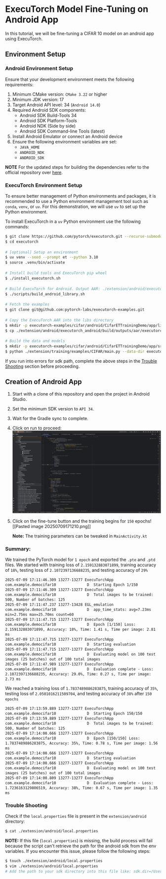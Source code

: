 # ExecuTorch Model Fine-Tuning on Android App

In this tutorial, we will be fine-tuning a CIFAR 10 model on an android app using ExecuTorch.

## Environment Setup

### Android Environment Setup

Ensure that your development environment meets the following requirements:

1. Minimum CMake version: `CMake 3.22` or higher
2. Minimum JDK version: 17
3. Target Android API level: 34 (`Android 14.0`)
4. Required Android SDK components:
   - Android SDK Build-Tools 34
   - Android SDK Platform-Tools
   - Android NDK (Side by side)
   - Android SDK Command-line Tools (latest)
5. Install Android Emulator or connect an Android device
6. Ensure the following environment variables are set:
   - `JAVA_HOME`
   - `ANDROID_NDK`
   - `ANDROID_SDK`

**NOTE** For the updated steps for building the dependencies refer to the official repository over [here](https://github.com/pytorch/executorch/blob/main/extension/android/README.md).

### ExecuTorch Environment Setup

To ensure better management of Python environments and packages, it is recommended to use a Python environment management tool such as `conda`, `venv`, or `uv`. For this demonstration, we will use `uv` to set up the Python environment.

To install ExecuTorch in a `uv` Python environment use the following commands:

```bash
$ git clone https://github.com/pytorch/executorch.git --recurse-submodules
$ cd executorch

# [optional] Setup an environment
$ uv venv --seed --prompt et --python 3.10
$ source .venv/bin/activate

# Install build tools and ExecuTorch pip wheel
$ ./install_executorch.sh

# Build ExecuTorch for Android. Output AAR: ./extension/android/executorch_android/build/outputs/aar/executorch_android-debug.aar
$ ./scripts/build_android_library.sh

# Fetch the examples
$ git clone git@github.com:pytorch-labs/executorch-examples.git

# Copy the ExecuTorch AAR into the libs directory
$ mkdir -p executorch-examples/cifar/android/CifarETTrainingDemo/app/libs
$ cp ./extension/android/executorch_android/build/outputs/aar/executorch_android-debug.aar executorch-examples/cifar/android/CifarETTrainingDemo/app/libs/executorch.aar

# Build the data and models
$ mkdir -p executorch-examples/cifar/android/CifarETTrainingDemo/app/src/main/assets/
$ python ./extension/training/examples/CIFAR/main.py --data-dir executorch-examples/cifar/android/CifarETTrainingDemo/app/src/main/assets/ --model-path executorch-examples/cifar/android/CifarETTrainingDemo/app/src/main/assets/cifar10_model.pth --pte-model-path executorch-examples/cifar/android/CifarETTrainingDemo/app/src/main/assets/cifar10_model.pte --split-pte-model-path executorch-examples/cifar/android/CifarETTrainingDemo/app/src/main/assets/cifar10_model_pte_only.pte --save-pt-json executorch-examples/cifar/android/CifarETTrainingDemo/app/src/main/assets/cifar10_pt.json --save-et-json executorch-examples/cifar/android/CifarETTrainingDemo/app/src/main/assets/cifar10_et.json --ptd-model-dir executorch-examples/cifar/android/CifarETTrainingDemo/app/src/main/assets/ --epochs 5 --fine-tune-epochs 10
```

If you run into errors for sdk path, complete the above steps in the [Trouble Shooting](#trouble-shooting) section before proceeding.

## Creation of Android App

1. Start with a clone of this repository and open the project in Android Studio.

2. Set the minimum SDK version to `API 34`.

3. Wait for the Gradle sync to complete.

4. Click on run to proceed: ![](./images/Pasted%20image%2020250709170837.png)

5. Click on the fine-tune button and the training begins for `150` epochs![[Pasted image 20250709171210.png]]

    **Note:** The training parameters can be tweaked in `MainActivity.kt`

### Summary:

We trained the PyTorch model for `1 epoch` and exported the `.pte` and `.ptd` files. We started with training loss of `2.159132883071899`, training accuracy of `18%`, testing loss of `2.1072397136688235`, and testing accuracy of `29%`

```log
2025-07-09 17:11:46.309 13277-13277 ExecuTorchApp           com.example.democifar10              D  Starting Epoch 1/150
2025-07-09 17:11:46.309 13277-13277 ExecuTorchApp           com.example.democifar10              D  Total images to be trained: 500, Number of batches: 125
2025-07-09 17:11:47.237 13277-13428 EGL_emulation           com.example.democifar10              D  app_time_stats: avg=7.23ms min=2.75ms max=25.70ms count=60
2025-07-09 17:11:47.715 13277-13277 ExecuTorchApp           com.example.democifar10              D  Epoch [1/150] Loss: 2.159132883071899, Accuracy: 18%, Time: 1.41 s, Time per image: 2.81 ms
2025-07-09 17:11:47.715 13277-13277 ExecuTorchApp           com.example.democifar10              D  Starting evaluation
2025-07-09 17:11:47.715 13277-13277 ExecuTorchApp           com.example.democifar10              D  Evaluating model on 100 test images (25 batches) out of 100 total images
2025-07-09 17:11:47.989 13277-13277 ExecuTorchApp           com.example.democifar10              D  Evaluation complete - Loss: 2.1072397136688235, Accuracy: 29.0%, Time: 0.27 s, Time per image: 2.73 ms
```

We reached a training loss of `1.7837489886283875`, training accuracy of `35%`, testing loss of `2.0501016211509704`, and testing accuracy of `38%` after `150 epochs`

```log
2025-07-09 17:13:59.889 13277-13277 ExecuTorchApp           com.example.democifar10              D  Starting Epoch 150/150
2025-07-09 17:13:59.889 13277-13277 ExecuTorchApp           com.example.democifar10              D  Total images to be trained: 500, Number of batches: 125
2025-07-09 17:14:00.666 13277-13277 ExecuTorchApp           com.example.democifar10              D  Epoch [150/150] Loss: 1.7837489886283875, Accuracy: 35%, Time: 0.78 s, Time per image: 1.56 ms
2025-07-09 17:14:00.666 13277-13277 ExecuTorchApp           com.example.democifar10              D  Starting evaluation
2025-07-09 17:14:00.666 13277-13277 ExecuTorchApp           com.example.democifar10              D  Evaluating model on 100 test images (25 batches) out of 100 total images
2025-07-09 17:14:00.809 13277-13277 ExecuTorchApp           com.example.democifar10              D  Evaluation complete - Loss: 1.7236163129806519, Accuracy: 38%, Time: 0.67 s, Time per image: 1.35 ms
```

### Trouble Shooting

Check if the `local.properties` file is present in the `extension/android` directory:

```bash
$ cat ./extension/android/local.properties
```

**NOTE:** If this file (`local.properties`) is missing, the build process will fail because the script can't retrieve the path for the android sdk from the env variables. If you encounter this issue, please follow the following steps:

```bash
$ touch ./extension/android/local.properties
$ vim ./extension/android/local.properties
# Add the path to your sdk directory into this file like: sdk.dir=/Users/<USERNAME>/Library/Android/sdk
```
